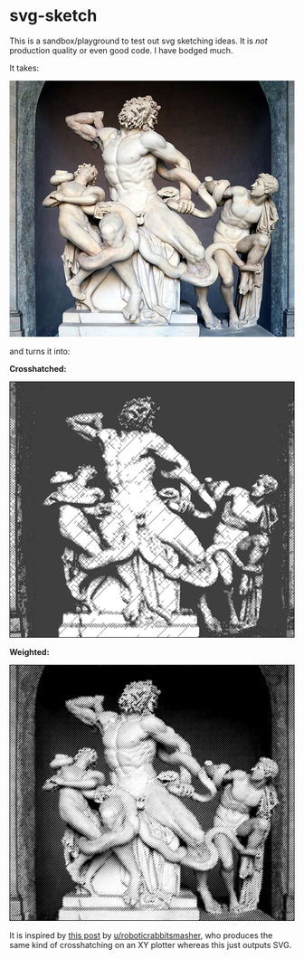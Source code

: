 # svg-sketch

This is a sandbox/playground to test out svg sketching ideas. It is _not_ production quality or even good code. I have bodged much.

It takes:

![Original Laocoon](./samples/laocoon/534x480/original.jpg "Original Laocoon")

and turns it into:

__Crosshatched:__

![Crosshatched Laocoon](./samples/laocoon/534x480/crosshatch.svg "Crosshatched Laocoon")

__Weighted:__

![Weighted Laocoon](./samples/laocoon/534x480/weighted.svg "Weighted Laocoon")

It is inspired by [this post](https://www.reddit.com/r/proceduralgeneration/comments/e72srp/procedurally_generated_crosshatching/) by [u/roboticrabbitsmasher](https://www.reddit.com/user/roboticrabbitsmasher/), who produces the same kind of crosshatching on an XY plotter whereas this just outputs SVG.